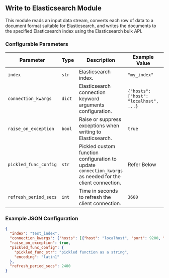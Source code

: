 <!--
SPDX-FileCopyrightText: Copyright (c) 2022-2024, NVIDIA CORPORATION & AFFILIATES. All rights reserved.
SPDX-License-Identifier: Apache-2.0

Licensed under the Apache License, Version 2.0 (the "License");
you may not use this file except in compliance with the License.
You may obtain a copy of the License at

http://www.apache.org/licenses/LICENSE-2.0

Unless required by applicable law or agreed to in writing, software
distributed under the License is distributed on an "AS IS" BASIS,
WITHOUT WARRANTIES OR CONDITIONS OF ANY KIND, either express or implied.
See the License for the specific language governing permissions and
limitations under the License.
-->

## Write to Elasticsearch Module

This module reads an input data stream, converts each row of data to a document format suitable for Elasticsearch, and writes the documents to the specified Elasticsearch index using the Elasticsearch bulk API.

### Configurable Parameters

| Parameter               | Type         | Description                                                                                             | Example Value                 | Default Value |
|-------------------------|--------------|---------------------------------------------------------------------------------------------------------|-------------------------------|---------------|
| `index`                 | `str`          | Elasticsearch index.                                                                                   | `"my_index"`                    | `[Required]`             |
| `connection_kwargs`     | `dict`         | Elasticsearch connection keyword arguments configuration.                                                        | `{"hosts": ["host": "localhost", ...}`    | `[Required]`             |
| `raise_on_exception`    | `bool`         | Raise or suppress exceptions when writing to Elasticsearch.                                           | `true`                          | `false`         |
| `pickled_func_config`   | `str`          | Pickled custom function configuration to update `connection_kwargs` as needed for the client connection. | Refer Below     | `None`          |
| `refresh_period_secs`   | `int`          | Time in seconds to refresh the client connection.                                                      | `3600`                          | `2400`          |

### Example JSON Configuration

```json
{
  "index": "test_index",
  "connection_kwargs": {"hosts": [{"host": "localhost", "port": 9200, "scheme": "http"}]},
  "raise_on_exception": true,
  "pickled_func_config": {
    "pickled_func_str": "pickled function as a string",
    "encoding": "latin1"
  },
  "refresh_period_secs": 2400
}
```
